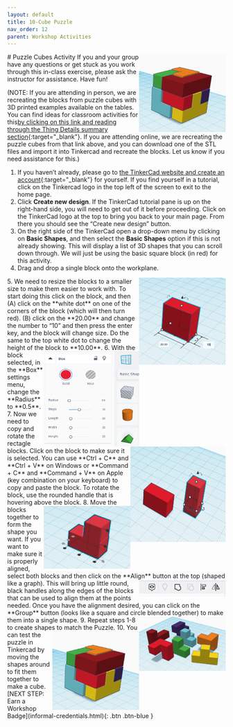 ```yaml
---
layout: default
title: 10-Cube Puzzle
nav_order: 12
parent: Workshop Activities
---
```

<img src="images/tinkercad-puzzle-07.png" style="float:right;width:200px;" alt="tinkercad logo"> 
# Puzzle Cubes Activity 
If you and your group have any questions or get stuck as you work through this in-class exercise, please ask the instructor for assistance.  Have fun!

(NOTE: If you are attending in person, we are recreating the blocks from puzzle cubes with 3D printed examples available on the tables. You can find ideas for classroom activities for this[by clicking on this link and reading through the Thing Details summary section](https://www.thingiverse.com/thing:1565383){:target="_blank"}. If you are attending online, we are recreating the puzzle cubes from that link above, and you can download one of the STL files and import it into Tinkercad and recreate the blocks. Let us know if you need assistance for this.)
1. If you haven’t already, please go to [the TinkerCad website and create an account](http://tinkercad.com){:target="_blank"} for yourself. If you find yourself in a tutorial, click on the Tinkercad logo in the top left of the screen to exit to the home page.
2. Click **Create new design**. If the TinkerCad tutorial pane is up on the right-hand side, you will need to get out of it before proceeding. Click on the TinkerCad logo at the top to bring you back to your main page. From there you should see the “Create new design” button. 
3. On the right side of the TinkerCad open a drop-down menu by clicking on **Basic Shapes**, and then select the **Basic Shapes** option if this is not already showing. This will display a list of 3D shapes that you can scroll down through. We will just be using the basic square block (in red) for this activity.
4. Drag and drop a single block onto the workplane. 
<img src="images/tinkercad-puzzle-01.png" style="float:right;width:200px;" alt="resizing a block in tinkercad">
5. We need to resize the blocks to a smaller size to make them easier to work with. To start doing this click on the block, and then (A) click on the **white dot** on one of the corners of the block (which will then turn red). (B) click on the **20.00** and change the number to “10” and then press the enter key, and the block will change size. Do the same to the top white dot to change the height of the block to **10.00**. 
6. <img src="images/tinkercad-puzzle-02.png" style="float:right;width:220px;height:220px;" alt="block attributes menu"> With the block selected, in the **Box** settings menu, change the **Radius** to **0.5**.  
7. <img src="images/tinkercad-puzzle-03.png" style="float:right;width:220px;height:220px;" alt="copied and rotated blocks in tinkercad"> Now we need to copy and rotate the rectagle blocks. Click on the block to make sure it is selected. You can use **Ctrl + C** and **Ctrl + V** on Windows or **Command + C** and **Command + V** on Apple (key combination on your keyboard) to copy and paste the block. To rotate the block, use the rounded handle that is hovering above the block. 
8. <img src="images/tinkercad-puzzle-04.png" style="float:right;width:200px" alt="aligning the blocks"> Move the blocks together to form the shape you want. If you want to make sure it is properly aligned, select both blocks and then click on the **Align** button at the top (shaped like a graph). <img src="images/tinkercad-puzzle-05.png" style="float:right;width:200px" alt="aligning the blocks"> This will bring up little round, black handles along the edges of the blocks that can be used to align them at the points needed. Once you have the alignment desired, you can click on the **Group** button (looks like a square and circle blended together) to make them into a single shape. 
9. <img src="images/tinkercad-puzzle-06.png" style="float:right;width:200px" alt="the final blocks in various colours"> Repeat steps 1-8 to create shapes to match the Puzzle. 
10. <img src="images/tinkercad-puzzle-07.png" style="float:right;width:200px" alt="the blocks made into a cube"> You can test the puzzle in Tinkercad by moving the shapes around to fit them together to make a cube. 
[NEXT STEP: Earn a Workshop Badge](informal-credentials.html){: .btn .btn-blue }
